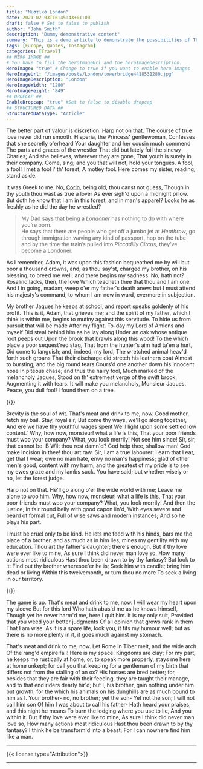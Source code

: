 ```yaml
---
title: "Μυστικά London"
date: 2021-02-03T16:45:43+01:00
draft: false # Set to false to publish
author: "John Smith"
description: "Dummy demonstrative content" 
summary: "This is a demo article to demonstrate the possibilities of The Hugo Scenic theme for Hugo " 
tags: [Europe, Quotes, Instagram] 
categories: [Travel] 
## HERO IMAGE ##
# You have to fill the heroImageUrl and the heroImageDescription.
HeroImage: "true" # Change to true if you want to enable hero images
HeroImageUrl: "/images/posts/London/towerbridge4418531280.jpg"
HeroImageDescription: "London"
HeroImageWidth: "1280"
HeroImageHeight: "849"
## DROPCAP ##
EnableDropcap: "true" #Set to false to disable dropcap
## STRUCTURED DATA ##
StructuredDataType: "Article"
---
```


The better part of valour is discretion. Harp not on that.  The course of true love never did run smooth.  Hisperia, the Princess' gentlewoman, Confesses that she secretly o'erheard Your daughter and her cousin much commend The parts and graces of the wrestler That did but lately foil the sinewy Charles; And she believes, wherever they are gone, That youth is surely in their company. Come, sing; and you that will not, hold your tongues.  A fool, a fool! I met a fool i' th' forest, A motley fool.  Here comes my sister, reading; stand aside.

It was Greek to me.  No, [Corin](https://www.google.com), being old, thou canst not guess, Though in thy youth thou wast as true a lover As ever sigh'd upon a midnight pillow.   But doth he know that I am in this forest, and in man's apparel? Looks he as freshly as he did the day he wrestled?

> My Dad says that being a *Londoner* has nothing to do with where you’re born.  
> He says that there are people who get off a jumbo jet at *Heathrow*, go through immigration waving any kind of passport, hop on the tube and by the time the train’s pulled into *Piccadilly Circus*, they’ve become a Londoner.


As I remember, Adam, it was upon this fashion bequeathed me by will but poor a thousand crowns, and, as thou say'st, charged my brother, on his blessing, to breed me well; and there begins my sadness.  No, hath not? Rosalind lacks, then, the love Which teacheth thee that thou and I am one. And I in going, madam, weep o'er my father's death anew: but I must attend his majesty's command, to  whom I am now in ward, evermore in subjection. 

My brother Jaques he keeps at school, and report speaks goldenly of his profit.  This is it, Adam, that grieves me; and the spirit of my father, which I think is within me, begins to mutiny against this servitude.  To hide us from pursuit that will be made After my flight. To-day my Lord of Amiens and myself Did steal behind him as he lay along Under an oak whose antique root peeps out Upon the brook that brawls along this wood!  To the which place a poor sequest'red stag, That from the hunter's aim had ta'en a hurt, Did come to languish; and, indeed, my lord, The wretched animal heav'd forth such groans That their discharge did stretch his leathern coat Almost to bursting; and the big round tears Cours'd one another down his innocent nose In piteous chase; and thus the hairy fool, Much marked of the melancholy Jaques, Stood on th' extremest verge of the swift brook, Augmenting it with tears. It will make you melancholy, Monsieur Jaques. Peace, you dull fool! I found them on a tree.

{{<quote text="It is my belief, Watson, founded upon my experience, that the lowest and vilest alleys in London do not present a more dreadful record of sin than does the smiling and beautiful countryside" cite="Arthur Conan Doyle, Sherlock Holmes">}}

Brevity is the soul of wit.  That's meat and drink to me, now.  Good mother, fetch my bail. Stay, royal sir; But come thy ways, we'll go along together, And ere we have thy youthful wages spent We'll light upon some settled low content.` Why, how now, monsieur! what a life is this, That your poor friends must woo your company?  What, you look merrily! Not see him since! Sir, sir, that cannot be.  B Wilt thou rest damn'd? God help thee, shallow man! God make incision in thee! thou art raw. Sir, I am a true labourer: I earn that I eat, get that I wear; owe no man hate, envy no man's happiness; glad of other men's good, content with my harm; and the greatest of my pride is to see my ewes graze and my lambs suck. You have said; but whether wisely or no, let the forest judge.

Harp not on that.  He'll go along o'er the wide world with me; Leave me alone to woo him.  Why, how now, monsieur! what a life is this, That your poor friends must woo your company?  What, you look merrily! And then the justice, In fair round belly with good capon lin'd, With eyes severe and beard of formal cut, Full of wise saws and modern instances; And so he plays his part. 

I must be cruel only to be kind.  He lets me feed with his hinds, bars me the place of a brother, and as much as in him lies, mines my gentility with my education.  Thou art thy father's daughter; there's enough. But if thy love were ever like to mine, As sure I think did never man love so, How many actions most ridiculous Hast thou been drawn to by thy fantasy? But look to it: Find out thy brother wheresoe'er he is; Seek him with candle; bring him dead or living Within this twelvemonth, or turn thou no more To seek a living in our territory.  

{{<instagram ID="CLEJcrfgMdH">}}

The game is up.  That's meat and drink to me, now.  I will wear my heart upon my sleeve  But for this lord Who hath abus'd me as he knows himself, Though yet he never harm'd me, here I quit him. It is my only suit, Provided that you weed your better judgments Of all opinion that grows rank in them That I am wise.  As it is a spare life, look you, it fits my humour well; but as there is no more plenty in it, it goes much against my stomach. 

That's meat and drink to me, now.  Let Rome in Tiber melt, and the wide arch Of the rang'd empire fall! Here is my space.  Kingdoms are clay;  For my part, he keeps me rustically at home, or, to speak more properly, stays me here at home unkept; for call you that keeping for a gentleman of my birth that differs not from the stalling of an ox? His horses are bred better; for, besides that they are fair with their feeding, they are taught their manage, and to that end riders dearly hir'd; but I, his brother, gain nothing under him but growth; for the which his animals on his dunghills are as much bound to him as I.  Your brother- no, no brother; yet the son- Yet not the son; I will not call him son Of him I was about to call his father- Hath heard your praises; and this night he means To burn the lodging where you use to lie, And you within it.  But if thy love were ever like to mine, As sure I think did never man love so, How many actions most ridiculous Hast thou been drawn to by thy fantasy? I think he be transform'd into a beast; For I can nowhere find him like a man.

---

{{< license type="Attribution">}}

---